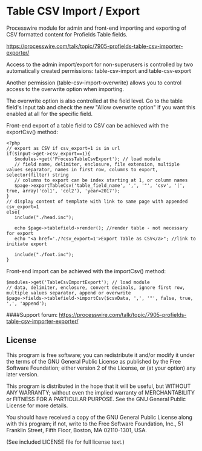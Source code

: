 Table CSV Import / Export
==========================

Processwire module for admin and front-end importing and exporting of CSV formatted content for Profields Table fields.

https://processwire.com/talk/topic/7905-profields-table-csv-importer-exporter/

Access to the admin import/export for non-superusers is controlled by two automatically created permissions: table-csv-import and table-csv-export

Another permission (table-csv-import-overwrite) allows you to control access to the overwrite option when importing.

The overwrite option is also controlled at the field level. Go to the table field's Input tab and check the new "Allow overwrite option" if you want this enabled at all for the specific field.

Front-end export of a table field to CSV can be achieved with the exportCsv() method:
```
<?php
// export as CSV if csv_export=1 is in url
if($input->get->csv_export==1){
   $modules->get('ProcessTableCsvExport'); // load module
   // field name, delimiter, enclosure, file extension, multiple values separator, names in first row, columns to export, selector(filter) string
   // columns to export can be index starting at 1, or column names
   $page->exportTableCsv('table_field_name', ',', '"', 'csv', '|', true, array('col1', 'col2'), 'year=2017');
}
// display content of template with link to same page with appended csv_export=1
else{
   include("./head.inc");

   echo $page->tablefield->render(); //render table - not necessary for export
   echo "<a href='./?csv_export=1'>Export Table as CSV</a>"; //link to initiate export

   include("./foot.inc");
}
```

Front-end import can be achieved with the importCsv() method:
```
$modules->get('TableCsvImportExport'); // load module
// data, delimiter, enclosure, convert decimals, ignore first row, multiple values separator, append or overwrite
$page->fields->tablefield->importCsv($csvData, ',', '"', false, true, ',', 'append');
```

####Support forum:
https://processwire.com/talk/topic/7905-profields-table-csv-importer-exporter/

## License

This program is free software; you can redistribute it and/or
modify it under the terms of the GNU General Public License
as published by the Free Software Foundation; either version 2
of the License, or (at your option) any later version.

This program is distributed in the hope that it will be useful,
but WITHOUT ANY WARRANTY; without even the implied warranty of
MERCHANTABILITY or FITNESS FOR A PARTICULAR PURPOSE.  See the
GNU General Public License for more details.

You should have received a copy of the GNU General Public License
along with this program; if not, write to the Free Software
Foundation, Inc., 51 Franklin Street, Fifth Floor, Boston, MA  02110-1301, USA.

(See included LICENSE file for full license text.)
